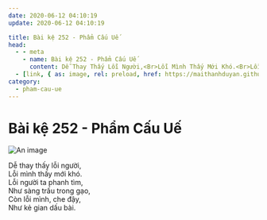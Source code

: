 ```yaml
---
date: 2020-06-12 04:10:19
update: 2020-06-12 04:10:19

title: Bài kệ 252 - Phẩm Cấu Uế
head:
  - - meta
    - name: Bài kệ 252 - Phẩm Cấu Uế
      content: Dễ Thay Thấy Lỗi Người,<Br>Lỗi Mình Thấy Mới Khó.<Br>Lỗi Người Ta Phanh Tìm,<Br>Như Sàng Trấu Trong Gạo,<Br>Còn Lỗi Mình, Che Đậy,<Br>Như Kẻ Gian Dấu Bài.<Br>
  - [link, { as: image, rel: preload, href: https://maithanhduyan.github.io/kinh-phap-cu/img/pham-cau-ue/pham-cau-ue-252.jpg }]
category:
  - pham-cau-ue
---
```


# Bài kệ 252 - Phẩm Cấu Uế

![An image](/img/pham-cau-ue/pham-cau-ue-252.jpg)

Dễ thay thấy lỗi người,<br>Lỗi mình thấy mới khó.<br>Lỗi người ta phanh tìm,<br>Như sàng trấu trong gạo,<br>Còn lỗi mình, che đậy,<br>Như kẻ gian dấu bài.<br>
